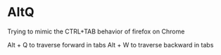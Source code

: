 # AltQ
Trying to mimic the CTRL+TAB behavior of firefox on Chrome

Alt + Q to traverse forward in tabs
Alt + W to traverse backward in tabs
